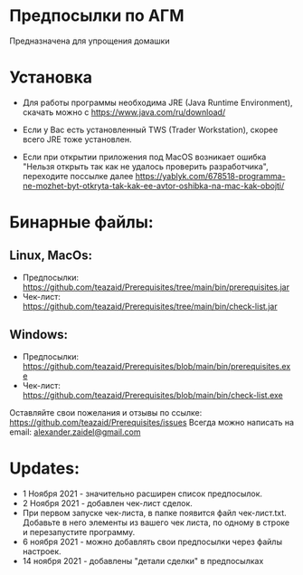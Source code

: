 # Предпосылки по АГМ
Предназначена для упрощения домашки

# Установка
* Для работы программы необходима JRE (Java Runtime Environment), скачать можно с https://www.java.com/ru/download/
* Если у Вас есть установленный TWS (Trader Workstation), скорее всего JRE тоже установлен.

* Если при открытии приложения под MacOS возникает ошибка "Нельзя открыть так как не удалось проверить разработчика", 
переходите поссылке далее https://yablyk.com/678518-programma-ne-mozhet-byt-otkryta-tak-kak-ee-avtor-oshibka-na-mac-kak-obojti/

# Бинарные файлы:
## Linux, MacOs:
* Предпосылки: https://github.com/teazaid/Prerequisites/tree/main/bin/prerequisites.jar
* Чек-лист: https://github.com/teazaid/Prerequisites/tree/main/bin/check-list.jar

## Windows:
* Предпосылки: https://github.com/teazaid/Prerequisites/blob/main/bin/prerequisites.exe
* Чек-лист: https://github.com/teazaid/Prerequisites/blob/main/bin/check-list.exe

Оставляйте свои пожелания и отзывы по ссылке: https://github.com/teazaid/Prerequisites/issues
Всегда можно написать на email: alexander.zaidel@gmail.com

# Updates:
* 1 Ноября 2021 - значительно расширен список предпосылок. 
* 2 Ноября 2021 - добавлен чек-лист сделок.  
* При первом запуске чек-листа, в папке появится файл чек-лист.txt. Добавьте в него элементы из вашего чек листа, по одному в строке и перезапустите программу.
* 6 ноября 2021 - можно добавлять свои предпосылки через файлы настроек.
* 14 ноября 2021 - добавлены "детали сделки" в предпосылках
